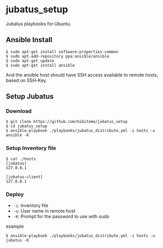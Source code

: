 # jubatus_setup

Jubatus playbooks for Ubuntu.

## Ansible Install

```
$ sudo apt-get install software-properties-common
$ sudo apt-add-repository ppa:ansible/ansible
$ sudo apt-get update
$ sudo apt-get install ansible
```

And the ansible host should have SSH access available to remote hosts, based on SSH-Key.

## Setup Jubatus

### Download

```
$ git clone https://github.com/hibitomo/jubatus_setup
$ cd jubatus_setup
$ ansible-playbook ./playbooks/jubatus_distribute.yml -i hosts -u ansible -K
```

### Setup Inventory file

```
$ cat ./hosts
[jubatus]
127.0.0.1

[jubatus-client]
127.0.0.1
```

### Deploy

- `-i`: Inventory file
- `-u`: User name in remote host
- `-K`: Prompt for the password to use with sudo

example

```
$ ansible-playbook ./playbooks/jubatus_distribute.yml -i hosts -u jubatus -K
```
